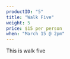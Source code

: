 ```yaml
---
productID: "5"
title: "Walk Five"
weight: 5
price: $15 per person
when: "March 15 @ 2pm"
---
```


This is walk five
